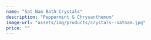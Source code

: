 ```yaml
---
name: "Sat Nam Bath Crystals"
description: "Peppermint & Chrysanthemum"
image-url: "assets/img/products/crystals--satnam.jpg"
price: ""
---
```

